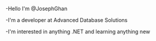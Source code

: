 -Hello I'm @JosephGhan

-I'm a developer at Advanced Database Solutions

-I'm interested in anything .NET and learning anything new
